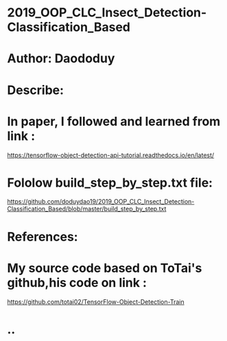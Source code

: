 # 2019_OOP_CLC_Insect_Detection-Classification_Based
# Author: Daododuy
# Describe:
  # In paper, I followed and learned from link : 
  https://tensorflow-object-detection-api-tutorial.readthedocs.io/en/latest/
  
  # Fololow build_step_by_step.txt file: 
  https://github.com/doduydao19/2019_OOP_CLC_Insect_Detection-Classification_Based/blob/master/build_step_by_step.txt
	
# References:
  # My source code based on ToTai's github,his code on link : 
  https://github.com/totai02/TensorFlow-Object-Detection-Train
# ..
